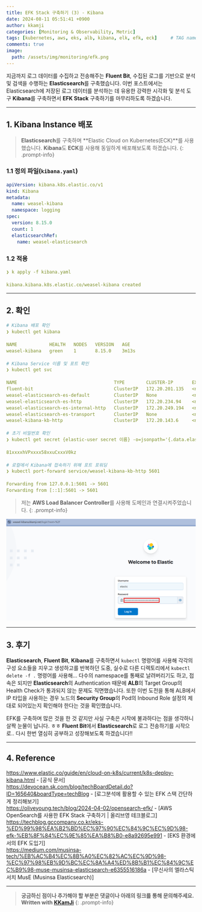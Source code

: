 ```yaml
---
title: EFK Stack 구축하기 (3) - Kibana
date: 2024-08-11 05:51:41 +0900
author: kkamji
categories: [Monitoring & Observability, Metric]
tags: [kubernetes, aws, eks, alb, kibana, elk, efk, eck]     # TAG names should always be lowercase
comments: true
image:
  path: /assets/img/monitoring/efk.png
---
```


지금까지 로그 데이터를 수집하고 전송해주는 **Fluent Bit**, 수집된 로그를 기반으로 분석 및 검색을 수행하는 **Elasticsearch**를 구축했습니다. 이번 포스트에서는 Elasticsearch에 저장된 로그 데이터를 분석하는 데 유용한 강력한 시각화 및 분석 도구 **Kibana**를 구축하면서 **EFK Stack** 구축하기를 마무리하도록 하겠습니다.

---

## 1. Kibana Instance 배포

> **Elasticsearch**를 구축하며 **Elastic Cloud on Kubernetes(ECK)**를 사용했습니다. **Kibana**도 **ECK**를 사용해 동일하게 배포해보도록 하겠습니다.
{: .prompt-info}

### 1.1 정의 파일(`kibana.yaml`)

```yaml
apiVersion: kibana.k8s.elastic.co/v1
kind: Kibana
metadata:
  name: weasel-kibana
  namespace: logging
spec:
  version: 8.15.0
  count: 1
  elasticsearchRef:
    name: weasel-elasticsearch
```

### 1.2 적용

```yaml
❯ k apply -f kibana.yaml

kibana.kibana.k8s.elastic.co/weasel-kibana created
```

---

## 2. 확인

```yaml
# Kibana 배포 확인
❯ kubectl get kibana

NAME            HEALTH   NODES   VERSION   AGE
weasel-kibana   green    1       8.15.0    3m13s

# Kibana Service 이름 및 포트 확인
❯ kubectl get svc

NAME                                    TYPE        CLUSTER-IP       EXTERNAL-IP   PORT(S)    AGE
fluent-bit                              ClusterIP   172.20.201.135   <none>        2020/TCP   44h
weasel-elasticsearch-es-default         ClusterIP   None             <none>        9200/TCP   7h29m
weasel-elasticsearch-es-http            ClusterIP   172.20.234.94    <none>        9200/TCP   7h29m
weasel-elasticsearch-es-internal-http   ClusterIP   172.20.249.194   <none>        9200/TCP   7h29m
weasel-elasticsearch-es-transport       ClusterIP   None             <none>        9300/TCP   7h29m
weasel-kibana-kb-http                   ClusterIP   172.20.143.6     <none>        5601/TCP   4m9s

# 초기 비밀번호 확인
❯ kubectl get secret {elastic-user secret 이름} -o=jsonpath='{.data.elastic}' | base64 --decode; echo

81xxxxhVPxxxx58xxuCxxxV0kz

# 로컬에서 Kibana에 접속하기 위해 포트 포워딩
❯ kubectl port-forward service/weasel-kibana-kb-http 5601

Forwarding from 127.0.0.1:5601 -> 5601
Forwarding from [::1]:5601 -> 5601
```

> 저는 **AWS Load Balancer Controller**를 사용해 도메인과 연결시켜주었습니다.
{: .prompt-info}

![kibana_login.png](/assets/img/monitoring/kibana_login.png)

---

## 3. 후기

**Elasticsearch**, **Fluent Bit**, **Kibana**를 구축하면서 `kubectl` 명령어를 사용해 각각의 구성 요소들을 지우고 생성하고를 반복하던 도중, 실수로 다른 디렉토리에서 `kubectl delete -f .` 명령어를 사용해... 다수의 namespace를 통째로 날려버리기도 하고, 접속은 되지만 **Elasticsearch**의 Authentication 때문에 **ALB**의 Target Group의 Health Check가 통과되지 않는 문제도 직면했습니다. 또한 이번 도전을 통해 ALB에서 IP 타입을 사용하는 경우 노드의 **Security Group**의 Pod의 Inbound Role 설정의 제대로 되어있는지 확인해야 한다는 것을 확인했습니다.

EFK를 구축하며 많은 것을 한 것 같지만 사실 구축은 시작에 불과하다는 점을 생각하니 살짝 눈물이 납니다. ㅎㅎ **Fluent Bit**에서 **Elasticsearch**로 로그 전송하기를 시작으로.. 다시 한번 열심히 공부하고 성장해보도록 하겠습니다!!

---

## 4. Reference

<https://www.elastic.co/guide/en/cloud-on-k8s/current/k8s-deploy-kibana.html> - [공식 문서]  
<https://devocean.sk.com/blog/techBoardDetail.do?ID=165640&boardType=techBlog> - [로그분석에 활용할 수 있는 EFK 스택 간단하게 정리해보기]  
<https://oliveyoung.tech/blog/2024-04-02/opensearch-efk/> - [AWS OpenSearch를 사용한 EFK Stack 구축하기 | 올리브영 테크블로그]  
<https://techblog.gccompany.co.kr/eks-%ED%99%98%EA%B2%BD%EC%97%90%EC%84%9C%EC%9D%98-efk-%EB%8F%84%EC%9E%85%EA%B8%B0-e8a92695e991> - [EKS 환경에서의 EFK 도입기]  
<https://medium.com/musinsa-tech/%EB%AC%B4%EC%8B%A0%EC%82%AC%EC%9D%98-%EC%97%98%EB%9D%BC%EC%8A%A4%ED%8B%B1%EC%84%9C%EC%B9%98-muse-musinsa-elasticsearch-e6355516186a> - [무신사의 엘라스틱서치 MusE (Musinsa Elasticsearch)]  

---
> **궁금하신 점이나 추가해야 할 부분은 댓글이나 아래의 링크를 통해 문의해주세요.**  
> **Written with [KKamJi](https://www.linkedin.com/in/taejikim/)**
{: .prompt-info}
